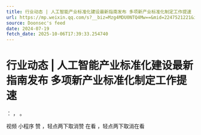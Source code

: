 ```yaml
---
title: 行业动态 | 人工智能产业标准化建设最新指南发布 多项新产业标准化制定工作提速
url: https://mp.weixin.qq.com/s?__biz=Mzg4MDU0NTQ4Mw==&mid=2247521221&idx=2&sn=040b11499b25fbd8da2745004820f724
source: Doonsec's feed
date: 2024-07-19
fetch_date: 2025-10-06T17:39:33.254740
---
```


# 行业动态 | 人工智能产业标准化建设最新指南发布 多项新产业标准化制定工作提速

：
，
。

视频
小程序
赞
，轻点两下取消赞
在看
，轻点两下取消在看